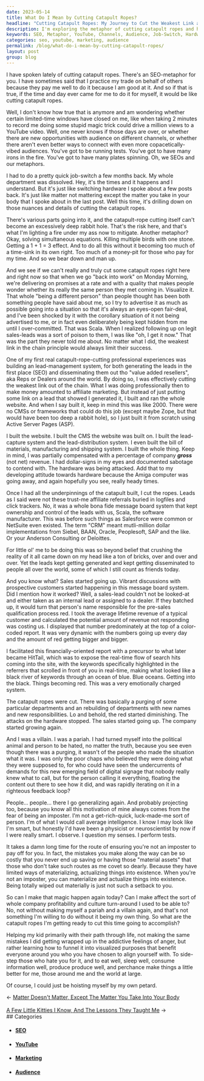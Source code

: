 ```yaml
---
date: 2023-05-14
title: What Do I Mean by Cutting Catapult Ropes?
headline: "Cutting Catapult Ropes: My Journey to Cut the Weakest Link and Achieve Success"
description: I'm exploring the metaphor of cutting catapult ropes and how it relates to my professional trade. I'm reflecting on the opportunities available to me, the challenges I face, and my experiences with cutting catapult ropes in the past. I'm looking to make a positive difference in my own life, the lives of those around me, and the world at large.
keywords: SEO, Metaphor, YouTube, Channels, Audience, Job-Switch, Hardware, Nuances, Details, Catapult, Ropes, Lead-Management, System, Generating, Disseminating, Affiliate, Marketing, CMS, Framework, Zope, Active Server Pages, ASP, Gross, Revenue, Bill of Materials, Manufacturing, Shipping, Salesforce, NetSuite, CRM, Siebel, BAAN, Oracle, Peoplesoft, SAP, Anderson
categories: seo, youtube, marketing, audience
permalink: /blog/what-do-i-mean-by-cutting-catapult-ropes/
layout: post
group: blog
---
```



I have spoken lately of cutting catapult ropes. There's an SEO-metaphor for
you. I have sometimes said that I practice my trade on behalf of others because
they pay me well to do it because I am good at it. And so if that is true, if
the time and day ever came for me to do it for myself, it would be like cutting
catapult ropes.

Well, I don't know how true that is anymore and am wondering whether certain
limited-time windows have closed on me, like when taking 2 minutes to record me
doing some stupid magic trick could drive a million views to a YouTube video.
Well, one never knows if those days are over, or whether there are new
opportunities with audience on different channels, or whether there aren't even
better ways to connect with even more copacetically-vibed audiences. You've got
to be running tests. You've got to have many irons in the fire. You've got to
have many plates spinning. Oh, we SEOs and our metaphors.

I had to do a pretty quick job-switch a few months back. My whole department
was dissolved. Hey, it's the times and it happens and I understand. But it's
just like switching hardware I spoke about a few posts back. It's just like
matter not mattering except the matter you take in your body that I spoke about
in the last post. Well this time, it's drilling down on those nuances and
details of cutting the catapult ropes.

There's various parts going into it, and the catapult-rope cutting itself can't
become an excessively deep rabbit hole. That's the risk here, and that's what
I'm lighting a fire under my ass now to mitigate. Another metaphor? Okay,
solving simultaneous equations. Killing multiple birds with one stone. Getting
a 1 + 1 = 3 effect. And to do all this without it becoming too much of a
time-sink in its own right. Too much of a money-pit for those who pay for my
time. And so we bear down and man up.

And we see if we can't really and truly cut some catapult ropes right here and
right now so that when we go "back into work" on Monday Morning, we're
delivering on promises at a rate and with a quality that makes people wonder
whether its really the same person they met coming in. Visualize it. That whole
"being a different person" than people thought has been both something people
have said about me, so I try to advertise it as much as possible going into a
situation so that it's always an eyes-open fair-deal, and I've been shocked by
it with the corollary situation of it not being advertised to me, or in fact
even deliberately being kept hidden from me until I over-committed. That was
Scala. When I realized following up on legit sales-leads was a sort of poison
to them, I was like "oh, I get it now." That was the part they never told me
about. No matter what I did, the weakest link in the chain principle would
always limit their success.

One of my first real catapult-rope-cutting professional experiences was
building an lead-management system, for both generating the leads in the first
place (SEO) and disseminating them out tho "value added resellers", aka Reps or
Dealers around the world. By doing so, I was effectively cutting the weakest
link out of the chain. What I was doing professionally then to make money
amounted to affiliate marketing. But instead of just putting some link on a
lead that showed I generated it, I built and ran the whole website. And when I
say built it, keep in mind this was like 2000. There were no CMSs or frameworks
that could do this job (except maybe Zope, but that would have been too deep a
rabbit hole), so I just built it from scratch using Active Server Pages (ASP).

I built the website. I built the CMS the website was built on. I built the
lead-capture system and the lead-distribution system. I even built the bill of
materials, manufacturing and shipping system. I built the whole thing. Keep in
mind, I was partially compensated with a percentage of company ***gross*** (not
net) revenue. I had dollar-signs in my eyes and documented sabotage to contend
with. The hardware was being attacked. Add that to my developing attitude
towards hardware because the Amiga computer was going away, and again hopefully
you see, really heady times.

Once I had all the underpinnings of the catapult built, I cut the ropes. Leads
as I said were not these trust-me affiliate referrals buried in logfiles and
click trackers. No, it was a whole bona fide message board system that kept
ownership and control of the leads with us, Scala, the software manufacturer. 
This was before such things as Salesforce were common or NetSuite even existed.
The term "CRM" meant mutli-million dollar implementations from Siebel, BAAN,
Oracle, Peoplesoft, SAP and the like. Or your Anderson Consulting or Deloittes.

For little ol' me to be doing this was so beyond belief that crushing the
reality of it all came down on my head like a ton of bricks, over and over and
over. Yet the leads kept getting generated and kept getting disseminated to
people all over the world, some of which I still count as friends today.

And you know what? Sales started going up. Vibrant discussions with prospective
customers started happening in this message board system. Did I mention how it
worked? Well, a sales-lead couldn't not be looked-at and either taken as an
internal lead or assigned to a dealer. If they batched up, it would turn that
person's name responsible for the pre-sales qualification process red. I took
the average lifetime revenue of a typical customer and calculated the potential
amount of revenue not responding was costing us. I displayed that number
predominately at the top of a color-coded report. It was very dynamic with the
numbers going up every day and the amount of red getting bigger and bigger.

I facilitated this financially-oriented report with a precursor to what later
became HitTail, which was to expose the real-time flow of search hits coming
into the site, with the keywords specifically highlighted in the referrers that
scrolled in front of you in real-time, making what looked like a black river of
keywords through an ocean of blue. Blue oceans. Getting into the black. Things
becoming red. This was a very emotionally charged system.

The catapult ropes were cut. There was basically a purging of some particular
departments and an rebuilding of departments with new names and new
responsibilities. Lo and behold, the red started diminishing. The attacks on
the hardware stopped. The sales started going up. The company started growing
again. 

And I was a villain. I was a pariah. I had turned myself into the political
animal and person to be hated, no matter the truth, because you see even though
there was a purging, it wasn't of the people who made the situation what it
was. I was only the poor chaps who believed they were doing what they were
supposed to, for who could have seen the undercurrents of demands for this new
emerging field of digital signage that nobody really knew what to call, but for
the person calling it everything, floating the content out there to see how it
did, and was rapidly iterating on it in a righteous feedback loop?

People... people... there I go generalizing again. And probably projecting too,
because you know all this motivation of mine always comes from the fear of
being an imposter. I'm not a get-rich-quick, luck-made-me sort of person. I'm
of what I would call average intelligence. I know I may look like I'm smart,
but honestly I'd have been a physicist or neuroscientist by now if I were
really smart. I observe. I question my senses. I perform tests.

It takes a damn long time for the route of ensuring you're not an imposter to
pay off for you. In fact, the mistakes you make along the way can be so costly
that you never end up saving or having those "material assets" that those who
don't take such routes as me covet so dearly. Because they have limited ways of
materializing, actualizing things into existence. When you're not an imposter,
you can materialize and actualize things into existence. Being totally wiped
out materially is just not such a setback to you.

So can I make that magic happen again today? Can I make affect the sort of
whole company profitability and culture turn-around I used to be able to? No,
not without making myself a pariah and a villain again, and that's not
something I'm willing to do without it being my own thing. So what are the
catapult ropes I'm getting ready to cut this time going to accomplish?

Helping my kid primarily with their path through life, not making the same
mistakes I did getting wrapped up in the addictive feelings of anger, but
rather learning how to funnel it into visualized purposes that benefit everyone
around you who you have chosen to align yourself with. To side-step those who
hate you for it, and to eat well, sleep well, consume information well, produce
produce well, and perchance make things a little better for me, those around me
and the world at large.

Of course, I could just be hoisting myself by my own petard.













<div class="arrow-links"><div class="post-nav-prev"><span class="arrow">&larr;&nbsp;</span><a href="/blog/matter-doesn-t-matter-except-the-matter-you-take-into-your-body/">Matter Doesn't Matter, Except The Matter You Take Into Your Body</a></div> &nbsp; <div class="post-nav-next"><a href="/blog/a-few-little-kitties-i-know-and-the-lessons-they-taught-me/">A Few Little Kitties I Know, And The Lessons They Taught Me</a><span class="arrow">&nbsp;&rarr;</span></div></div>
## Categories

<ul>
<li><h4><a href='/seo/'>SEO</a></h4></li>
<li><h4><a href='/youtube/'>YouTube</a></h4></li>
<li><h4><a href='/marketing/'>Marketing</a></h4></li>
<li><h4><a href='/audience/'>Audience</a></h4></li></ul>